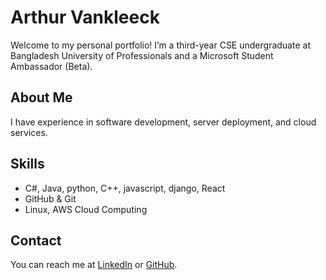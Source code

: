 # Arthur Vankleeck

Welcome to my personal portfolio! I’m a third-year CSE undergraduate at Bangladesh University of Professionals and a Microsoft Student Ambassador (Beta).

## About Me
I have experience in software development, server deployment, and cloud services.

## Skills
- C#, Java, python, C++, javascript, django, React
- GitHub & Git
- Linux, AWS Cloud Computing

## Contact
You can reach me at [LinkedIn](www.linkedin.com/in/arthur-vankleeck-841b57263) or [GitHub](https://github.com/vankleeck).
